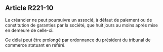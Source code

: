 Article R221-10
----
Le créancier ne peut poursuivre un associé, à défaut de paiement ou de
constitution de garanties par la société, que huit jours au moins après mise en
demeure de celle-ci.

Ce délai peut être prolongé par ordonnance du président du tribunal de commerce
statuant en référé.
